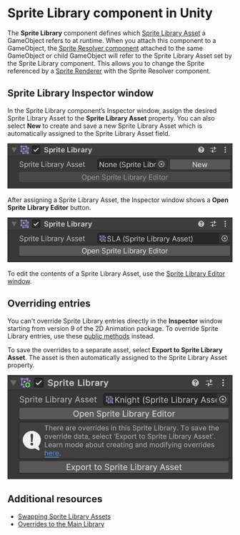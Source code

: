 # Sprite Library component in Unity

The **Sprite Library** component defines which [Sprite Library Asset](SL-Asset.md) a GameObject refers to at runtime. When you attach this component to a GameObject, the [Sprite Resolver component](SL-Resolver.md) attached to the same GameObject or child GameObject will refer to the Sprite Library Asset set by the Sprite Library component. This allows you to change the Sprite referenced by a [Sprite Renderer](https://docs.unity3d.com/Manual/class-SpriteRenderer) with the Sprite Resolver component.

## Sprite Library Inspector window

In the Sprite Library component’s Inspector window, assign the desired Sprite Library Asset to the **Sprite Library Asset** property. You can also select **New** to create and save a new Sprite Library Asset which is automatically assigned to the Sprite Library Asset field.

![](images/2D-animation-SLComp-New.png)

After assigning a Sprite Library Asset, the Inspector window shows a **Open Sprite Library Editor** button.

![](images/2D-animation-SLComp-Open.png)

To edit the contents of a Sprite Library Asset, use the [Sprite Library Editor window](SL-Editor.md).  

## Overriding entries
You can't override Sprite Library entries directly in the **Inspector** window starting from version 9 of the 2D Animation package. To override Sprite Library entries, use these [public methods](xref:UnityEngine.U2D.Animation.SpriteLibrary#methods) instead.

To save the overrides to a separate asset, select **Export to Sprite Library Asset**. The asset is then automatically assigned to the Sprite Library Asset property.

![](images/2D-animation-SLComp-Export.png)

## Additional resources
- [Swapping Sprite Library Assets](SLASwap.md)
- [Overrides to the Main Library](SL-Main-Library.md) 
